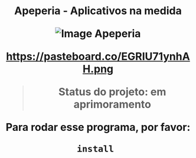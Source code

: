 <h1 align="center"> Apeperia - Aplicativos na medida

![Image Apeperia](https://pasteboard.co/EGRIU71ynhAH.png)
  
https://pasteboard.co/EGRIU71ynhAH.png
  
> Status do projeto: em aprimoramento

Para rodar esse programa, por favor:
```
install 
```
